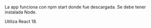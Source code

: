 La app funciona con npm start donde fue descargada. Se debe tener instalada Node.

Utiliza React 18.